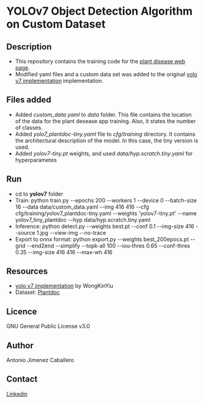 # YOLOv7 Object Detection Algorithm on Custom Dataset

## Description

* This repository contains the training code for the [plant disease web page](https://github.com/a-jimenezc/plant-disease-app/tree/master).
* Modified yaml files and a custom data set was added to the original [yolo v7 implementation](https://github.com/WongKinYiu/yolov7) implementation.

## Files added

* Added *custom_data.yaml* to *data* folder. This file contains the location of the data for the plant desease app training. Also, it states the number of classes.
* Added *yolo7_plantdoc-tiny.yaml* file to *cfg/training* directory. It contains the architectural description of the model. In this case, the tiny version is used.
* Added *yolov7-tiny.pt* weights, and used *data/hyp.scratch.tiny.yaml* for hyperparametes

## Run

* cd to **yolov7** folder
* Train: python train.py --epochs 200 --workers 1 --device 0 --batch-size 16 --data data/custom_data.yaml --img 416 416 --cfg cfg/training/yolov7_plantdoc-tiny.yaml --weights 'yolov7-tiny.pt' --name yolov7_tiny_plantdoc --hyp data/hyp.scratch.tiny.yaml
* Inference: python detect.py --weights best.pt --conf 0.1 --img-size 416 --source 1.jpg --view-img --no-trace
* Export to onnx format: python export.py --weights best_200epocs.pt --grid --end2end --simplify --topk-all 100 --iou-thres 0.65 --conf-thres 0.35 --img-size 416 416 --max-wh 416



## Resources

- [yolo v7 implementation](https://github.com/WongKinYiu/yolov7) by WongKinYiu
- Dataset: [Plantdoc](https://public.roboflow.com/object-detection/plantdoc)

## Licence

GNU General Public License v3.0

## Author

Antonio Jimenez Caballero

## Contact

[Linkedin](https://www.linkedin.com/in/antonio-jimnzc/)

